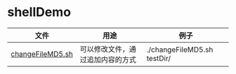 # shellDemo



| 文件                                                         | 用途                             | 例子                        |
| ------------------------------------------------------------ | -------------------------------- | --------------------------- |
| [changeFileMD5.sh](https://github.com/YueLiXing/shellDemo/blob/master/changeFileMD5.sh) | 可以修改文件，通过追加内容的方式 | ./changeFileMD5.sh testDir/ |

